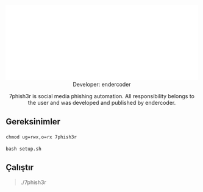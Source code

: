 <p align="center">
 <img src="https://github.com/7cod3r/documents/blob/e61a69f8fa83249dad4da993e080879eb48f3ade/20220624_221640.png">
Developer: endercoder
</p>
<p align="center">
7phish3r is social media phishing automation.
All responsibility belongs to the user and was
developed and published by endercoder.
</p>

## Gereksinimler
``chmod ug=rwx,o=rx 7phish3r``

``bash setup.sh``
## Çalıştır
> ./7phish3r
